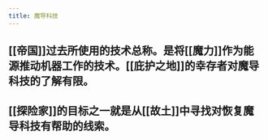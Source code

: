 ```yaml
---
title: 魔导科技
---
```


## [[帝国]]过去所使用的技术总称。是将[[魔力]]作为能源推动机器工作的技术。[[庇护之地]]的幸存者对魔导科技的了解有限。
## [[探险家]]的目标之一就是从[[故土]]中寻找对恢复魔导科技有帮助的线索。
